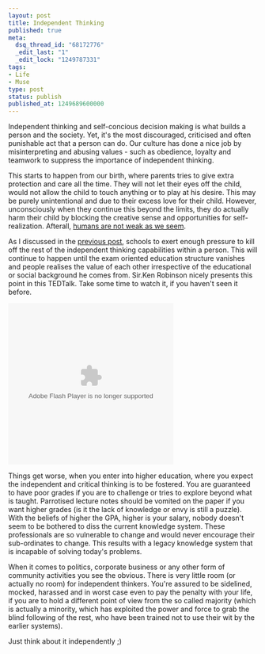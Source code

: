 ```yaml
---
layout: post
title: Independent Thinking
published: true
meta:
  dsq_thread_id: "68172776"
  _edit_last: "1"
  _edit_lock: "1249787331"
tags:
- Life
- Muse
type: post
status: publish
published_at: 1249689600000
---
```

Independent thinking and self-concious decision making is what builds a person and the society. Yet, it's the most discouraged, criticised and often punishable act that a person can do. Our culture has done a nice job by misinterpreting and abusing values - such as obedience, loyalty and teamwork to suppress the importance of independent thinking.

This starts to happen from our birth, where parents tries to give extra protection and care all the time. They will not let their eyes off the child, would not allow the child to touch anything or to play at his desire. This may be purely unintentional and due to their excess love for their child. However, unconsciously when they continue this beyond the limits, they do actually harm their child by blocking the creative sense and opportunities for self-realization. Afterall, <a href="http://www.bunkbedfort.com/maybe_humans_arent_as_weak_as_we_seem/">humans are not weak as we seem</a>.

As I discussed in the <a href="http://www.web2media.net/laktek/2009/07/28/ban-schools-education/">previous post</a>, schools to exert enough pressure to kill off the rest of the independent thinking capabilities within a person. This will continue to happen until the exam oriented education structure vanishes and people realises the value of each other irrespective of the educational or social background he comes from. Sir.Ken Robinson nicely presents this point in this TEDTalk. Take some time to watch it, if you haven't seen it before.

<object width="334" height="326"><param name="movie" value="http://video.ted.com/assets/player/swf/EmbedPlayer.swf"></param><param name="allowFullScreen" value="true" /><param name="wmode" value="transparent"></param><param name="bgColor" value="#ffffff"></param> <param name="flashvars" value="vu=http://video.ted.com/talks/embed/SirKenRobinson_2006-embed_high.flv&su=http://images.ted.com/images/ted/tedindex/embed-posters/SirKenRobinson-2006.embed_thumbnail.jpg&vw=320&vh=240&ap=0&ti=66" /><embed src="http://video.ted.com/assets/player/swf/EmbedPlayer.swf" pluginspace="http://www.macromedia.com/go/getflashplayer" type="application/x-shockwave-flash" wmode="transparent" bgColor="#ffffff" width="334" height="326" allowFullScreen="true" flashvars="vu=http://video.ted.com/talks/embed/SirKenRobinson_2006-embed_high.flv&su=http://images.ted.com/images/ted/tedindex/embed-posters/SirKenRobinson-2006.embed_thumbnail.jpg&vw=320&vh=240&ap=0&ti=66"></embed></object>

Things get worse, when you enter into higher education, where you expect the independent and critical thinking is to be fostered. You are guaranteed to have poor grades if you are to challenge or tries to explore beyond what is taught. Parrotised lecture notes should be vomited on the paper if you want higher grades (is it the lack of knowledge or envy is still a puzzle). With the beliefs of higher the GPA, higher is your salary, nobody doesn't seem to be bothered to diss the current knowledge system. These professionals are so vulnerable to change and would never encourage their sub-ordinates to change. This results with a legacy knowledge system that is incapable of solving today's problems.

When it comes to politics, corporate business or any other form of community activities you see the obvious. There is very little room (or actually no room) for independent thinkers. You're assured to be sidelined, mocked, harassed and in worst case even to pay the penalty with your life, if you are to hold a different point of view from the so called majority (which is actually a minority, which has exploited the power and force to grab the blind following of the rest, who have been trained not to use their wit by the earlier systems).

Just think about it independently ;)
